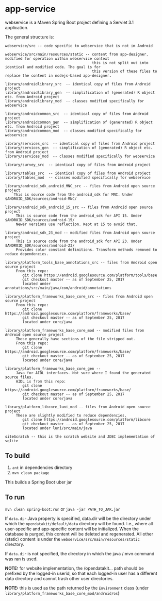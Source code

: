 # app-service

webservice is a Maven Spring Boot project defining a Servlet 3.1 application.

The general structure is:

```
webservice/src -- code specific to webservice that is not in Android

webservice/src/main/resources/static -- content from app-designer, modified for operation within webservice context
                                        this is not split out into identical and modified code. The goal is for 
                                        this version of these files to replace the content in nodejs-based app-designer.

library/androidlibrary_src  -- identical copy of files from Android project
library/androidlibrary_gen  -- simplification of (generated) R object etc. from Android project
library/androidlibrary_mod  -- classes modified specifically for webservice

library/androidcommon_src  -- identical copy of files from Android project
library/androidcommon_gen  -- simplification of (generated) R object etc. from Android project
library/androidcommon_mod  -- classes modified specifically for webservice

library/services_src  -- identical copy of files from Android project
library/services_gen  -- simplification of (generated) R object etc. from Android project
library/services_mod  -- classes modified specifically for webservice

library/survey_src  -- identical copy of files from Android project

library/tables_src  -- identical copy of files from Android project
library/tables_mod  -- classes modified specifically for webservice

library/android_sdk_android_MNC_src -- files from Android open source project
	This is source code from the android_sdk for MNC. Under $ANDROID_SDK/sources/android-MNC/

library/android_sdk_android_15_src -- files from Android open source project
     This is source code from the android_sdk for API 15. Under $ANDROID_SDK/sources/android-15/
	 Newer versions use reflection. Kept at 15 to avoid that.

library/android_sdk_23_mod -- modified files from Android open source project
     This is source code from the android_sdk for API 23. Under $ANDROID_SDK/sources/android-23/
	 Provides color constant definitions. Transform methods removed to reduce dependencies.
	 
library/platform_tools_base_annotations_src -- files from Android open source project
     From this repo: 
		git clone https://android.googlesource.com/platform/tools/base
		git checkout master -- as of September 25, 2017
		located under annotations/src/main/java/com/android/annotations
	 
library/platform_frameworks_base_core_src -- files from Android open source project
	 From this repo:
		git clone https://android.googlesource.com/platform/frameworks/base/
		git checkout master -- as of September 25, 2017
		located under core/java

library/platform_frameworks_base_core_mod -- modified files from Android open source project
	 These generally have sections of the file stripped out.
	 From this repo:
		git clone https://android.googlesource.com/platform/frameworks/base/
		git checkout master -- as of September 25, 2017
		located under core/java

library/platform_frameworks_base_core_gen -- 
	 Java for AIDL interfaces. Not sure where I found the generated source files.
	 AIDL is from this repo:
		git clone https://android.googlesource.com/platform/frameworks/base/
		git checkout master -- as of September 25, 2017
		located under core/java

library/platform_libcore_luni_mod -- files from Android open source project
	 These are slightly modified to reduce dependencies.
        git clone https://android.googlesource.com/platform/libcore
		git checkout master -- as of September 25, 2017
		located under luni/src/main/java

siteScratch -- this is the scratch website and JDBC implementation of sqlite
```

## To build

1. `ant` in dependencies directory
2. `mvn clean package`

This builds a Spring Boot uber jar

## To run

`mvn clean spring-boot:run` or `java -jar PATH_TO_JAR.jar`

If `data.dir` Java property is specified, 
data.dir will be the directory under which the `opendatakit/default/data` directory will be found.
I.e., where all user-specific and app-specific content will be initialized.
When the database is purged, this content will be deleted and regenerated.
All other (static) content is under the `webservice/src/main/resources/static` directory.

If `data.dir` is not specified, the directory in which the java / mvn command was ran is used. 

**NOTE:** for website implementation, the /opendatakit... path should be prefixed by the logged-in 
userid, so that each logged-in user has a different data directory and cannot trash other 
user directories.

**NOTE:** this is used as the path returned by the `Environment` class 
(under `library/platform_frameworks_base_core_mod/android/os`)